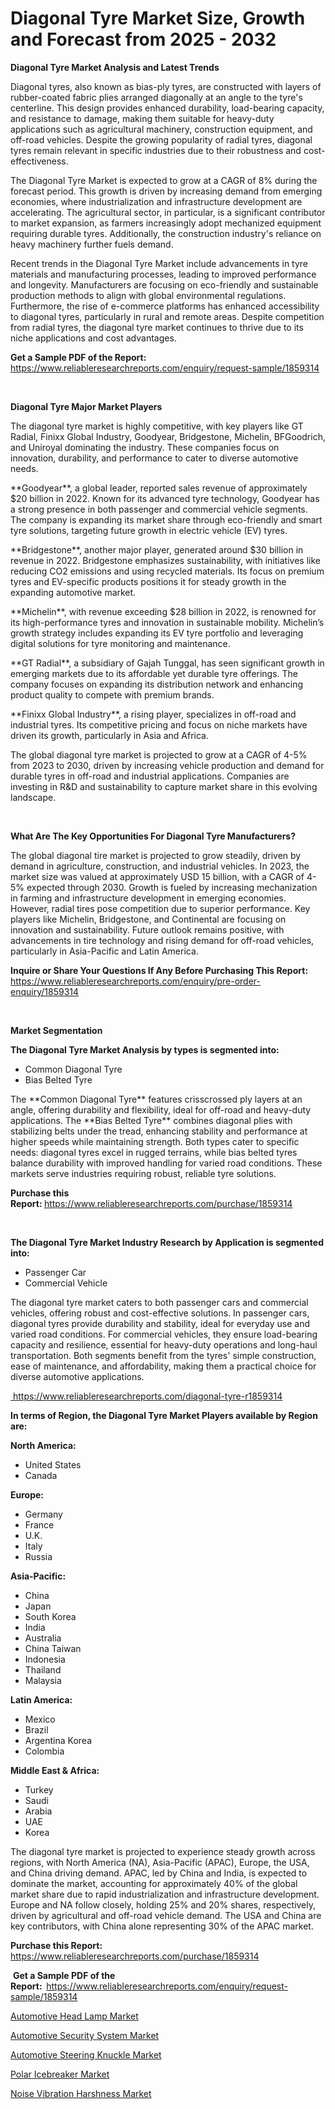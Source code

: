 <p><h1>Diagonal Tyre Market Size, Growth and Forecast from 2025 - 2032</h1></p><p><strong>Diagonal Tyre Market Analysis and Latest Trends</strong></p>
<p><p>Diagonal tyres, also known as bias-ply tyres, are constructed with layers of rubber-coated fabric plies arranged diagonally at an angle to the tyre's centerline. This design provides enhanced durability, load-bearing capacity, and resistance to damage, making them suitable for heavy-duty applications such as agricultural machinery, construction equipment, and off-road vehicles. Despite the growing popularity of radial tyres, diagonal tyres remain relevant in specific industries due to their robustness and cost-effectiveness.</p><p>The Diagonal Tyre Market is expected to grow at a CAGR of 8% during the forecast period. This growth is driven by increasing demand from emerging economies, where industrialization and infrastructure development are accelerating. The agricultural sector, in particular, is a significant contributor to market expansion, as farmers increasingly adopt mechanized equipment requiring durable tyres. Additionally, the construction industry's reliance on heavy machinery further fuels demand.</p><p>Recent trends in the Diagonal Tyre Market include advancements in tyre materials and manufacturing processes, leading to improved performance and longevity. Manufacturers are focusing on eco-friendly and sustainable production methods to align with global environmental regulations. Furthermore, the rise of e-commerce platforms has enhanced accessibility to diagonal tyres, particularly in rural and remote areas. Despite competition from radial tyres, the diagonal tyre market continues to thrive due to its niche applications and cost advantages.</p></p>
<p><strong>Get a Sample PDF of the Report:&nbsp;</strong> <a href="https://www.reliableresearchreports.com/enquiry/request-sample/1859314?utm_campaign=9&utm_medium=2&utm_source=Github&utm_content=ia&utm_term=21012025&utm_id=diagonal-tyre">https://www.reliableresearchreports.com/enquiry/request-sample/1859314</a></p>
<p>&nbsp;</p>
<p><strong>Diagonal Tyre Major Market Players</strong></p>
<p><p>The diagonal tyre market is highly competitive, with key players like GT Radial, Finixx Global Industry, Goodyear, Bridgestone, Michelin, BFGoodrich, and Uniroyal dominating the industry. These companies focus on innovation, durability, and performance to cater to diverse automotive needs.</p><p>**Goodyear**, a global leader, reported sales revenue of approximately $20 billion in 2022. Known for its advanced tyre technology, Goodyear has a strong presence in both passenger and commercial vehicle segments. The company is expanding its market share through eco-friendly and smart tyre solutions, targeting future growth in electric vehicle (EV) tyres.</p><p>**Bridgestone**, another major player, generated around $30 billion in revenue in 2022. Bridgestone emphasizes sustainability, with initiatives like reducing CO2 emissions and using recycled materials. Its focus on premium tyres and EV-specific products positions it for steady growth in the expanding automotive market.</p><p>**Michelin**, with revenue exceeding $28 billion in 2022, is renowned for its high-performance tyres and innovation in sustainable mobility. Michelin’s growth strategy includes expanding its EV tyre portfolio and leveraging digital solutions for tyre monitoring and maintenance.</p><p>**GT Radial**, a subsidiary of Gajah Tunggal, has seen significant growth in emerging markets due to its affordable yet durable tyre offerings. The company focuses on expanding its distribution network and enhancing product quality to compete with premium brands.</p><p>**Finixx Global Industry**, a rising player, specializes in off-road and industrial tyres. Its competitive pricing and focus on niche markets have driven its growth, particularly in Asia and Africa.</p><p>The global diagonal tyre market is projected to grow at a CAGR of 4-5% from 2023 to 2030, driven by increasing vehicle production and demand for durable tyres in off-road and industrial applications. Companies are investing in R&D and sustainability to capture market share in this evolving landscape.</p></p>
<p>&nbsp;</p>
<p><strong>What Are The Key Opportunities For Diagonal Tyre Manufacturers?</strong></p>
<p><p>The global diagonal tire market is projected to grow steadily, driven by demand in agriculture, construction, and industrial vehicles. In 2023, the market size was valued at approximately USD 15 billion, with a CAGR of 4-5% expected through 2030. Growth is fueled by increasing mechanization in farming and infrastructure development in emerging economies. However, radial tires pose competition due to superior performance. Key players like Michelin, Bridgestone, and Continental are focusing on innovation and sustainability. Future outlook remains positive, with advancements in tire technology and rising demand for off-road vehicles, particularly in Asia-Pacific and Latin America.</p></p>
<p><strong>Inquire or Share Your Questions If Any Before Purchasing This Report:</strong> <a href="https://www.reliableresearchreports.com/enquiry/pre-order-enquiry/1859314?utm_campaign=9&utm_medium=2&utm_source=Github&utm_content=ia&utm_term=21012025&utm_id=diagonal-tyre">https://www.reliableresearchreports.com/enquiry/pre-order-enquiry/1859314</a></p>
<p>&nbsp;</p>
<p><strong>Market Segmentation</strong></p>
<p><strong>The Diagonal Tyre Market Analysis by types is segmented into:</strong></p>
<p><ul><li>Common Diagonal Tyre</li><li>Bias Belted Tyre</li></ul></p>
<p><p>The **Common Diagonal Tyre** features crisscrossed ply layers at an angle, offering durability and flexibility, ideal for off-road and heavy-duty applications. The **Bias Belted Tyre** combines diagonal plies with stabilizing belts under the tread, enhancing stability and performance at higher speeds while maintaining strength. Both types cater to specific needs: diagonal tyres excel in rugged terrains, while bias belted tyres balance durability with improved handling for varied road conditions. These markets serve industries requiring robust, reliable tyre solutions.</p></p>
<p><strong>Purchase this Report:&nbsp;</strong><a href="https://www.reliableresearchreports.com/purchase/1859314?utm_campaign=9&utm_medium=2&utm_source=Github&utm_content=ia&utm_term=21012025&utm_id=diagonal-tyre">https://www.reliableresearchreports.com/purchase/1859314</a></p>
<p>&nbsp;</p>
<p><strong>The Diagonal Tyre Market Industry Research by Application is segmented into:</strong></p>
<p><ul><li>Passenger Car</li><li>Commercial Vehicle</li></ul></p>
<p><p>The diagonal tyre market caters to both passenger cars and commercial vehicles, offering robust and cost-effective solutions. In passenger cars, diagonal tyres provide durability and stability, ideal for everyday use and varied road conditions. For commercial vehicles, they ensure load-bearing capacity and resilience, essential for heavy-duty operations and long-haul transportation. Both segments benefit from the tyres' simple construction, ease of maintenance, and affordability, making them a practical choice for diverse automotive applications.</p></p>
<p><a href="https://www.reliableresearchreports.com/diagonal-tyre-r1859314?utm_campaign=9&utm_medium=2&utm_source=Github&utm_content=ia&utm_term=21012025&utm_id=diagonal-tyre">&nbsp;https://www.reliableresearchreports.com/diagonal-tyre-r1859314</a></p>
<p><strong>In terms of Region, the Diagonal Tyre Market Players available by Region are:</strong></p>
<p>
    <p> <strong> North America: </strong>
        <ul>
            <li>United States</li>
            <li>Canada</li>
        </ul>
        </p> 
    <p> <strong> Europe: </strong>
        <ul>
            <li>Germany</li>
            <li>France</li>
            <li>U.K.</li>
            <li>Italy</li>
            <li>Russia</li>
        </ul>
        </p> 
    <p> <strong> Asia-Pacific: </strong>
        <ul>
            <li>China</li>
            <li>Japan</li>
            <li>South Korea</li>
            <li>India</li>
            <li>Australia</li>
            <li>China Taiwan</li>
            <li>Indonesia</li>
            <li>Thailand</li>
            <li>Malaysia</li>
        </ul>
        </p> 
    <p> <strong> Latin America: </strong>
        <ul>
            <li>Mexico</li>
            <li>Brazil</li>
            <li>Argentina Korea</li>
            <li>Colombia</li>
        </ul>
        </p> 
    <p> <strong> Middle East & Africa: </strong>
        <ul>
            <li>Turkey</li>
            <li>Saudi</li>
            <li>Arabia</li>
            <li>UAE</li>
            <li>Korea</li>
        </ul>
    </p>
    </p>
<p><p>The diagonal tyre market is projected to experience steady growth across regions, with North America (NA), Asia-Pacific (APAC), Europe, the USA, and China driving demand. APAC, led by China and India, is expected to dominate the market, accounting for approximately 40% of the global market share due to rapid industrialization and infrastructure development. Europe and NA follow closely, holding 25% and 20% shares, respectively, driven by agricultural and off-road vehicle demand. The USA and China are key contributors, with China alone representing 30% of the APAC market.</p></p>
<p><strong>Purchase this Report: </strong><a href="https://www.reliableresearchreports.com/purchase/1859314?utm_campaign=9&utm_medium=2&utm_source=Github&utm_content=ia&utm_term=21012025&utm_id=diagonal-tyre">https://www.reliableresearchreports.com/purchase/1859314</a></p>
<p>&nbsp;<strong>Get a Sample PDF of the Report:&nbsp;&nbsp;</strong><a href="https://www.reliableresearchreports.com/enquiry/request-sample/1859314?utm_campaign=9&utm_medium=2&utm_source=Github&utm_content=ia&utm_term=21012025&utm_id=diagonal-tyre">https://www.reliableresearchreports.com/enquiry/request-sample/1859314</a></p>
<p><strong></strong></p>
<p><p><a href="https://github.com/SanjidaMahmud54/Market-Research-Report-List-1/blob/main/automotive-head-lamp-market.md?utm_campaign=9&utm_medium=2&utm_source=Github&utm_content=ia&utm_term=21012025&utm_id=diagonal-tyre">Automotive Head Lamp Market</a></p><p><a href="https://github.com/manesros8/Market-Research-Report-List-1/blob/main/automotive-security-system-market.md?utm_campaign=9&utm_medium=2&utm_source=Github&utm_content=ia&utm_term=21012025&utm_id=diagonal-tyre">Automotive Security System Market</a></p><p><a href="https://github.com/WashimHussain441/Market-Research-Report-List-1/blob/main/automotive-steering-knuckle-market.md?utm_campaign=9&utm_medium=2&utm_source=Github&utm_content=ia&utm_term=21012025&utm_id=diagonal-tyre">Automotive Steering Knuckle Market</a></p><p><a href="https://github.com/hgf64gh/Market-Research-Report-List-1/blob/main/polar-icebreaker-market.md?utm_campaign=9&utm_medium=2&utm_source=Github&utm_content=ia&utm_term=21012025&utm_id=diagonal-tyre">Polar Icebreaker Market</a></p><p><a href="https://github.com/ulyssacrayne00231/Market-Research-Report-List-1/blob/main/noise-vibration-harshness-market.md?utm_campaign=9&utm_medium=2&utm_source=Github&utm_content=ia&utm_term=21012025&utm_id=diagonal-tyre">Noise Vibration Harshness Market</a></p></p>